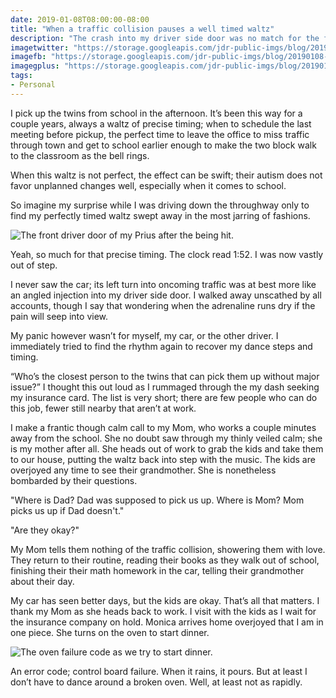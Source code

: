 ```yaml
---
date: 2019-01-08T08:00:00-08:00
title: "When a traffic collision pauses a well timed waltz"
description: "The crash into my driver side door was no match for the fear generated by having to rush to find pickup options for my autistic twins."
imagetwitter: "https://storage.googleapis.com/jdr-public-imgs/blog/20190108-my-poor-prius-twitter-1024x535.jpg"
imagefb: "https://storage.googleapis.com/jdr-public-imgs/blog/20190108-my-poor-prius-fb-1200x630.jpg"
imagegplus: "https://storage.googleapis.com/jdr-public-imgs/blog/20190108-my-poor-prius-gplus-800x360.jpg"
tags:
- Personal
---
```


I pick up the twins from school in the afternoon. It’s been this way for a couple years, always a waltz of precise timing; when to schedule the last meeting before pickup, the perfect time to leave the office to miss traffic through town and get to school earlier enough to make the two block walk to the classroom as the bell rings.

When this waltz is not perfect, the effect can be swift; their autism does not favor unplanned changes well, especially when it comes to school.

So imagine my surprise while I was driving down the throughway only to find my perfectly timed waltz swept away in the most jarring of fashions.

<img src="https://storage.googleapis.com/jdr-public-imgs/blog/20190108-my-poor-prius-gplus-800x360.jpg" alt="The front driver door of my Prius after the being hit.">

Yeah, so much for that precise timing. The clock read 1:52. I was now vastly out of step.

I never saw the car; its left turn into oncoming traffic was at best more like an angled injection into my driver side door. I walked away unscathed by all accounts, though I say that wondering when the adrenaline runs dry if the pain will seep into view.

My panic however wasn’t for myself, my car, or the other driver. I immediately tried to find the rhythm again to recover my dance steps and timing.

“Who’s the closest person to the twins that can pick them up without major issue?” I thought this out loud as I rummaged through the my dash seeking my insurance card. The list is very short; there are few people who can do this job, fewer still nearby that aren’t at work.

I make a frantic though calm call to my Mom, who works a couple minutes away from the school. She no doubt saw through my thinly veiled calm; she is my mother after all. She heads out of work to grab the kids and take them to our house, putting the waltz back into step with the music. The kids are overjoyed any time to see their grandmother. She is nonetheless bombarded by their questions.

"Where is Dad? Dad was supposed to pick us up. Where is Mom? Mom picks us up if Dad doesn't."

"Are they okay?"

My Mom tells them nothing of the traffic collision, showering them with love. They return to their routine, reading their books as they walk out of school, finishing their their math homework in the car, telling their grandmother about their day.

My car has seen better days, but the kids are okay. That’s all that matters. I thank my Mom as she heads back to work. I visit with the kids as I wait for the insurance company on hold. Monica arrives home overjoyed that I am in one piece. She turns on the oven to start dinner.

<img src="https://storage.googleapis.com/jdr-public-imgs/blog/20190108-oven-control-board-failure.jpg" alt="The oven failure code as we try to start dinner.">

An error code; control board failure. When it rains, it pours. But at least I don’t have to dance around a broken oven. Well, at least not as rapidly.
